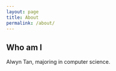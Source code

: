 ```yaml
---
layout: page
title: About
permalink: /about/
---
```


## Who am I

Alwyn Tan, majoring in computer science. 
